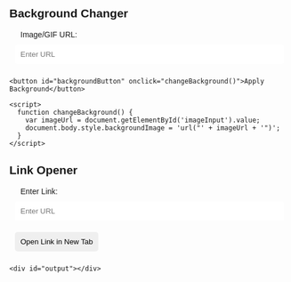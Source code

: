 <!DOCTYPE html>
<html lang="en">
<head>
  <meta charset="UTF-8">
  <meta name="viewport" content="width=device-width, initial-scale=1.0">
  <title>Interactive Web Elements</title>
  <style>
    body {
      font-family: Arial, sans-serif;
      margin: 0;
      padding: 20px;
      background-size: cover;
      background-position: center;
      transition: background 0.5s ease-in-out;
    }

    section {
      margin-bottom: 30px;
      border-radius: 10px;
      overflow: hidden;
      box-shadow: 0 4px 8px rgba(0, 0, 0, 0.1);
    }

    label, button, input {
      margin: 10px;
      border: none;
      padding: 10px;
      border-radius: 5px;
      outline: none;
    }

    input {
      width: calc(100% - 20px);
    }

    #backgroundButton {
      background-color: #4CAF50;
      color: white;
      cursor: pointer;
    }

    #output {
      margin: 20px;
      font-weight: bold;
    }
  </style>
</head>
<body>

  <section>
    <h2>Background Changer</h2>
    <label for="imageInput">Image/GIF URL:</label>
    <input type="text" id="imageInput" placeholder="Enter URL">

    <button id="backgroundButton" onclick="changeBackground()">Apply Background</button>

    <script>
      function changeBackground() {
        var imageUrl = document.getElementById('imageInput').value;
        document.body.style.backgroundImage = 'url("' + imageUrl + '")';
      }
    </script>
  </section>

  <section>
    <h2>Link Opener</h2>
    <label for="linkInput">Enter Link:</label>
    <input type="text" id="linkInput" placeholder="Enter URL">
    <button id="applyButton" onclick="openLink()">Open Link in New Tab</button>

    <div id="output"></div>
  </section>

  <script>
    function openLink() {
      var link = document.getElementById('linkInput').value;

      // Open a new tab with a blank page
      var newTab = window.open('about:blank');

      // Write the link content into the new tab using an iframe
      newTab.document.write('<html><body><iframe src="' + link + '" width="100%" height="100%"></iframe></body></html>');

      // Display the result
      document.getElementById('output').innerHTML = 'Link opened in a new tab with about:blank page!';
    }
  </script>

</body>
</html>
